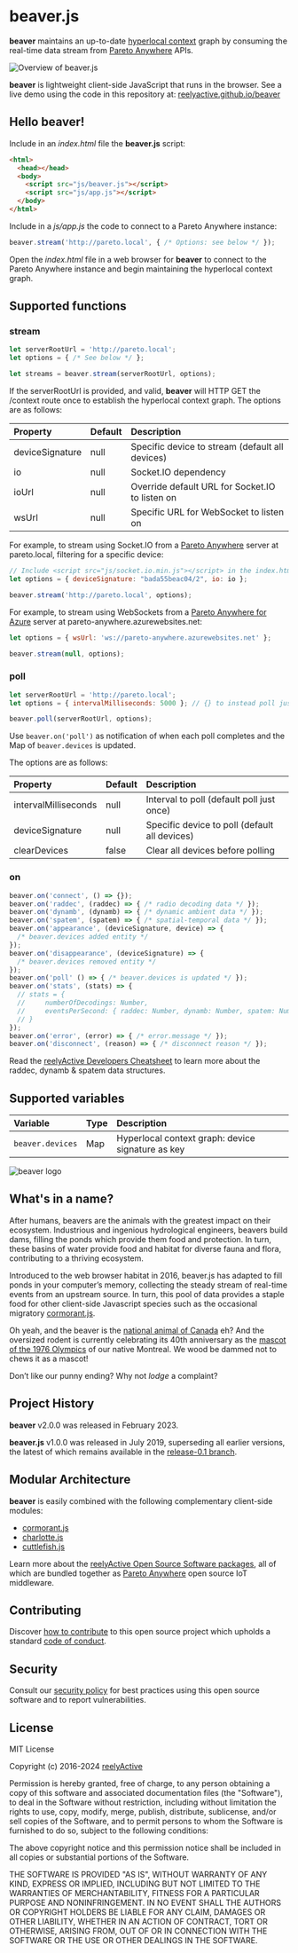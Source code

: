 beaver.js
=========

__beaver__ maintains an up-to-date [hyperlocal context](https://www.reelyactive.com/context/) graph by consuming the real-time data stream from [Pareto Anywhere](https://www.reelyactive.com/pareto/anywhere/) APIs.

![Overview of beaver.js](https://reelyactive.github.io/beaver/images/overview.png)

__beaver__ is lightweight client-side JavaScript that runs in the browser.  See a live demo using the code in this repository at: [reelyactive.github.io/beaver](https://reelyactive.github.io/beaver)


Hello beaver!
-------------

Include in an _index.html_ file the __beaver.js__ script:

```html
<html>
  <head></head>
  <body>
    <script src="js/beaver.js"></script>
    <script src="js/app.js"></script>
  </body>
</html>
```

Include in a _js/app.js_ the code to connect to a Pareto Anywhere instance:

```javascript
beaver.stream('http://pareto.local', { /* Options: see below */ });
```

Open the _index.html_ file in a web browser for __beaver__ to connect to the Pareto Anywhere instance and begin maintaining the hyperlocal context graph.


Supported functions
-------------------

### stream

```javascript
let serverRootUrl = 'http://pareto.local';
let options = { /* See below */ };

let streams = beaver.stream(serverRootUrl, options);
```

If the serverRootUrl is provided, and valid, __beaver__ will HTTP GET the /context route once to establish the hyperlocal context graph.  The options are as follows:

| Property        | Default | Description                                     |
|:----------------|:--------|:------------------------------------------------|
| deviceSignature | null    | Specific device to stream (default all devices) |
| io              | null    | Socket.IO dependency                            |
| ioUrl           | null    | Override default URL for Socket.IO to listen on |
| wsUrl           | null    | Specific URL for WebSocket to listen on         |

For example, to stream using Socket.IO from a [Pareto Anywhere](https://github.com/reelyactive/pareto-anywhere/) server at pareto.local, filtering for a specific device:

```javascript
// Include <script src="js/socket.io.min.js"></script> in the index.html
let options = { deviceSignature: "bada55beac04/2", io: io };

beaver.stream('http://pareto.local', options);
```

For example, to stream using WebSockets from a [Pareto Anywhere for Azure](https://github.com/reelyactive/pareto-anywhere-azure/) server at pareto-anywhere.azurewebsites.net:

```javascript
let options = { wsUrl: 'ws://pareto-anywhere.azurewebsites.net' };

beaver.stream(null, options);
```


### poll

```javascript
let serverRootUrl = 'http://pareto.local';
let options = { intervalMilliseconds: 5000 }; // {} to instead poll just once

beaver.poll(serverRootUrl, options);
```

Use `beaver.on('poll')` as notification of when each poll completes and the Map of `beaver.devices` is updated.

The options are as follows:

| Property             | Default | Description                                |
|:---------------------|:--------|:-------------------------------------------|
| intervalMilliseconds | null    | Interval to poll (default poll just once)  |
| deviceSignature      | null    | Specific device to poll (default all devices) |
| clearDevices         | false   | Clear all devices before polling           |


### on

```javascript
beaver.on('connect', () => {});
beaver.on('raddec', (raddec) => { /* radio decoding data */ });
beaver.on('dynamb', (dynamb) => { /* dynamic ambient data */ });
beaver.on('spatem', (spatem) => { /* spatial-temporal data */ });
beaver.on('appearance', (deviceSignature, device) => {
  /* beaver.devices added entity */
});
beaver.on('disappearance', (deviceSignature) => {
  /* beaver.devices removed entity */
});
beaver.on('poll' () => { /* beaver.devices is updated */ });
beaver.on('stats', (stats) => {
  // stats = {
  //     numberOfDecodings: Number,
  //     eventsPerSecond: { raddec: Number, dynamb: Number, spatem: Number }
  // }
});
beaver.on('error', (error) => { /* error.message */ });
beaver.on('disconnect', (reason) => { /* disconnect reason */ });
```

Read the [reelyActive Developers Cheatsheet](https://reelyactive.github.io/diy/cheatsheet/) to learn more about the raddec, dynamb & spatem data structures.


Supported variables
-------------------

| Variable         | Type | Description                                       |
|:-----------------|:-----|:--------------------------------------------------|
| `beaver.devices` | Map  | Hyperlocal context graph: device signature as key |


![beaver logo](https://reelyactive.github.io/beaver/images/beaver-bubble.png)


What's in a name?
-----------------

After humans, beavers are the animals with the greatest impact on their ecosystem.  Industrious and ingenious hydrological engineers, beavers build dams, filling the ponds which provide them food and protection.  In turn, these basins of water provide food and habitat for diverse fauna and flora, contributing to a thriving ecosystem.

Introduced to the web browser habitat in 2016, beaver.js has adapted to fill ponds in your computer’s memory, collecting the steady stream of real-time events from an upstream source.  In turn, this pool of data provides a staple food for other client-side Javascript species such as the occasional migratory [cormorant.js](https://github.com/reelyactive/cormorant).

Oh yeah, and the beaver is the [national animal of Canada](https://en.wikipedia.org/wiki/National_symbols_of_Canada) eh?  And the oversized rodent is currently celebrating its 40th anniversary as the [mascot of the 1976 Olympics](https://en.wikipedia.org/wiki/Amik) of our native Montreal.  We wood be dammed not to chews it as a mascot!

Don’t like our punny ending?  Why not _lodge_ a complaint?


Project History
---------------

__beaver__ v2.0.0 was released in February 2023.

__beaver.js__ v1.0.0 was released in July 2019, superseding all earlier versions, the latest of which remains available in the [release-0.1 branch](https://github.com/reelyactive/beaver/tree/release-0.1).


Modular Architecture
--------------------

__beaver__ is easily combined with the following complementary client-side modules:
- [cormorant.js](https://github.com/reelyactive/cormorant)
- [charlotte.js](https://github.com/reelyactive/charlotte)
- [cuttlefish.js](https://github.com/reelyactive/cuttlefish)

Learn more about the [reelyActive Open Source Software packages](https://reelyactive.github.io/diy/oss-packages/), all of which are bundled together as [Pareto Anywhere](https://github.com/reelyactive/pareto-anywhere) open source IoT middleware.

Contributing
------------

Discover [how to contribute](CONTRIBUTING.md) to this open source project which upholds a standard [code of conduct](CODE_OF_CONDUCT.md).


Security
--------

Consult our [security policy](SECURITY.md) for best practices using this open source software and to report vulnerabilities.


License
-------

MIT License

Copyright (c) 2016-2024 [reelyActive](https://www.reelyactive.com)

Permission is hereby granted, free of charge, to any person obtaining a copy of this software and associated documentation files (the "Software"), to deal in the Software without restriction, including without limitation the rights to use, copy, modify, merge, publish, distribute, sublicense, and/or sell copies of the Software, and to permit persons to whom the Software is furnished to do so, subject to the following conditions:

The above copyright notice and this permission notice shall be included in all copies or substantial portions of the Software.

THE SOFTWARE IS PROVIDED "AS IS", WITHOUT WARRANTY OF ANY KIND, EXPRESS OR
IMPLIED, INCLUDING BUT NOT LIMITED TO THE WARRANTIES OF MERCHANTABILITY,
FITNESS FOR A PARTICULAR PURPOSE AND NONINFRINGEMENT. IN NO EVENT SHALL THE
AUTHORS OR COPYRIGHT HOLDERS BE LIABLE FOR ANY CLAIM, DAMAGES OR OTHER
LIABILITY, WHETHER IN AN ACTION OF CONTRACT, TORT OR OTHERWISE, ARISING FROM,
OUT OF OR IN CONNECTION WITH THE SOFTWARE OR THE USE OR OTHER DEALINGS IN
THE SOFTWARE.
